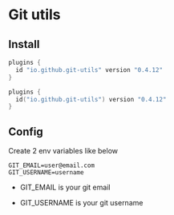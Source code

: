 # Git utils

## Install

```groovy
plugins {
  id "io.github.git-utils" version "0.4.12"
}
```
```kotlin
plugins {
  id("io.github.git-utils") version "0.4.12"
}
```

## Config

Create 2 env variables like below

```
GIT_EMAIL=user@email.com
GIT_USERNAME=username
```

* GIT_EMAIL is your git email

* GIT_USERNAME is your git username